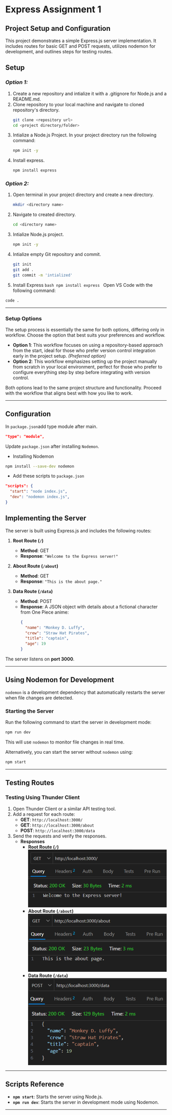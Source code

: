 # Express Assignment 1

## Project Setup and Configuration

This project demonstrates a simple Express.js server implementation. It includes routes for basic GET and POST requests, utilizes nodemon for development, and outlines steps for testing routes.

## Setup

### _Option 1:_

1. Create a new repository and intialize it with a .gitignore for Node.js and a README.md.
2. Clone repository to your local machine and navigate to cloned repository's directory.
   ```bash
   git clone <repository url>
   cd <project directory/folder>
   ```
3. Intialize a Node.js Project.
   In your project directory run the following command:
   ```bash
   npm init -y
   ```
4. Install express.
   ```bash
   npm install express
   ```

### _Option 2:_

1. Open terminal in your project directory and create a new directory.
   ```bash
   mkdir <directory name>
   ```
2. Navigate to created directory.
   ```bash
   cd <directory name>
   ```
3. Intialize Node.js project.
   ```bash
   npm init -y
   ```
4. Intialize empty Git repository and commit.
   ```bash
   git init
   git add .
   git commit -m 'intialized'
   ```
5. Install Express
   `bash
    npm install express
    `
   Open VS Code with the following command:

```bash
code .
```

---

### Setup Options

The setup process is essentially the same for both options, differing only in workflow. Choose the option that best suits your preferences and workflow.

- **Option 1**: This workflow focuses on using a repository-based approach from the start, ideal for those who prefer version control integration early in the project setup. _(Preferred option)_
- **Option 2**: This workflow emphasizes setting up the project manually from scratch in your local environment, perfect for those who prefer to configure everything step by step before integrating with version control.

Both options lead to the same project structure and functionality. Proceed with the workflow that aligns best with how you like to work.

---

## Configuration

In `package.json`add type module after main.

```json
"type": "module",
```

Update `package.json` after installing `Nodemon`.

- Installing Nodemon

```bash
npm install --save-dev nodemon
```

- Add these scripts to `package.json`

```json
"scripts": {
  "start": "node index.js",
  "dev": "nodemon index.js",
}
```

## Implementing the Server

The server is built using Express.js and includes the following routes:

1. **Root Route (`/`)**

   - **Method**: GET
   - **Response**: `"Welcome to the Express server!"`

2. **About Route (`/about`)**

   - **Method**: GET
   - **Response**: `"This is the about page."`

3. **Data Route (`/data`)**
   - **Method**: POST
   - **Response**: A JSON object with details about a fictional character from One Piece anime:
     ```json
     {
       "name": "Monkey D. Luffy",
       "crew": "Straw Hat Pirates",
       "title": "captain",
       "age": 19
     }
     ```

The server listens on **port 3000**.

---

## Using Nodemon for Development

`nodemon` is a development dependency that automatically restarts the server when file changes are detected.

### Starting the Server

Run the following command to start the server in development mode:

```bash
npm run dev
```

This will use `nodemon` to monitor file changes in real time.

Alternatively, you can start the server without `nodemon` using:

```bash
npm start
```

---

## Testing Routes

### Testing Using Thunder Client

1. Open Thunder Client or a similar API testing tool.
2. Add a request for each route:
   - **GET**: `http://localhost:3000/`
   - **GET**: `http://localhost:3000/about`
   - **POST**: `http://localhost:3000/data`
3. Send the requests and verify the responses.
   - **Responses**
     - **Root Route (`/`)**
       ![alt text](<Screenshot 2024-12-02 223001.png>)
     - **About Route (`/about`)**
       ![alt text](<Screenshot 2024-12-02 223045.png>)
     - **Data Route (`/data`)**
       ![alt text](<Screenshot 2024-12-02 223116.png>)

---

## Scripts Reference

- **`npm start`**: Starts the server using Node.js.
- **`npm run dev`**: Starts the server in development mode using Nodemon.

---
